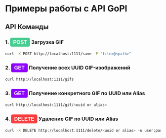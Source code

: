 # Примеры работы с API GoPI

<script setup>
import { useData } from 'vitepress'
const { site, theme, page, frontmatter } = useData()
</script>

<style>
.api-endpoint {
  font-family: Arial, sans-serif;
  font-weight: bold;
  color: white;
  padding: 5px 10px;
  border-radius: 5px;
  display: inline-block;
}

.get {
  background-color: #8F00FF;
}

.post {
  background-color: #49cc90;
}

.delete {
  background-color: #f93e3e;
}
</style>

## API Команды

### 1. <span class="api-endpoint post"> POST</span> Загрузка GIF
```bash
curl -X POST http://localhost:1111/save -F "file=@<path>"
```

### 2. <span class="api-endpoint get"> GET</span> Получение всех UUID GIF-изображений
```bash
curl http://localhost:1111/gifs
```

### 3. <span class="api-endpoint get"> GET</span> Получение конкретного GIF по UUID или Alias
```bash
curl http://localhost:1111/gif/<uuid or alias>
```

### 4. <span class="api-endpoint delete"> DELETE</span> Удаление GIF по UUID или Alias
```bash
curl -X DELETE http://localhost:1111/delete/<uuid or alias> -u user:pass
```
